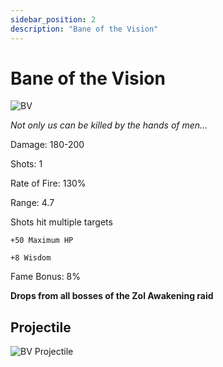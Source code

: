 ```yaml
---
sidebar_position: 2
description: "Bane of the Vision"
---
```


# Bane of the Vision

![BV](https://vwiki.valorserver.com/api/item/picture/bane%20of%20the%20vision)

<i>Not only us can be killed by the hands of men...</i>

Damage: 180-200

Shots: 1

Rate of Fire: 130%

Range: 4.7

Shots hit multiple targets

    +50 Maximum HP
    
    +8 Wisdom

Fame Bonus: 8%

**Drops from all bosses of the Zol Awakening raid**

## Projectile

![BV Projectile](https://cdn.discordapp.com/attachments/948448304574910534/948606447632121887/unknown.png)
